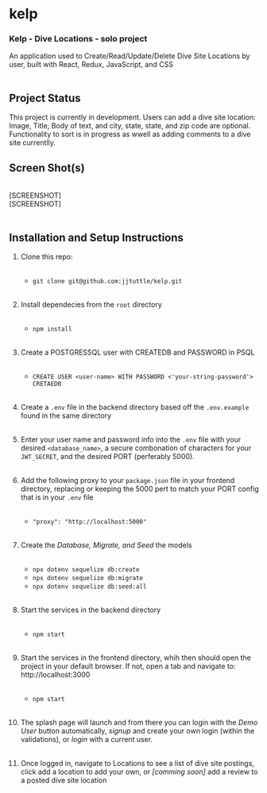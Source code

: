 # kelp
### Kelp - Dive Locations - solo project <br />
An application used to Create/Read/Update/Delete Dive Site Locations by user, built with React, Redux, JavaScript, and CSS <br /><br />

## Project Status <br />
This project is currently in development. Users can add a dive site location: Image, Title, Body of text, and city, state, state, and zip code are optional. Functionality to sort is in progress as wwell as adding comments to a dive site currentlly.

## Screen Shot(s)
<br />
[SCREENSHOT] <br />
[SCREENSHOT] <br /><br />

## Installation and Setup Instructions
1. Clone this repo: <br /><br />
    * `git clone git@github.com:jjtuttle/kelp.git` <br /><br />
2. Install dependecies from the `root` directory <br /><br />
    * `npm install` <br /><br />
3. Create a POSTGRESSQL user with CREATEDB and PASSWORD in PSQL <br /><br />
    * `CREATE USER <user-name> WITH PASSWORD <'your-string-password'> CRETAEDB` <br /><br />
4. Create a `.env` file in the backend directory based off the `.env.example` found in the same directory <br /><br />
5. Enter your user name and password info into the `.env` file with your desired `<database_name>`, a secure combonation of characters for your `JWT_SECRET`, and the desired PORT (perferably 5000). <br /><br />
6. Add the following proxy to your `package.json` file in your frontend directory, replacing or keeping the 5000 pert to match your PORT config that is in your `.env` file <br /><br />
      * `"proxy": "http://localhost:5000"` <br /><br />
7.  Create the *Database, Migrate, and Seed* the models <br /><br />
      * `npx dotenv sequelize db:create`<br />
      * `npx dotenv sequelize db:migrate`<br />
      * `npx dotenv sequelize db:seed:all`<br /><br />
8. Start the services in the backend directory<br /><br />
      * `npm start`<br /><br />
9. Start the services in the frontend directory, whih then should open the project in your default browser. If not, open a tab and navigate to: http://localhost:3000 <br /><br />
      * `npm start` <br /><br />

10. The splash page will launch and from there you can login with the *Demo User* button automatically, *signup* and create your own login (within the validations), or *login* with a current user.<br /><br />
11. Once logged in, navigate to Locations to see a list of dive site postings, click add a location to add your own, or *[comming soon]* add a review to a posted dive site location


